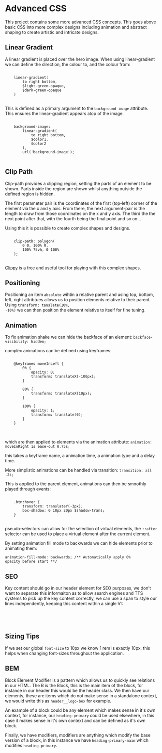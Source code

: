 # Advanced CSS

This project contains some more advanced CSS concepts. 
This goes above basic CSS into more complex designs
including animation and abstract shaping to create
artistic and intricate designs. 

## Linear Gradient

A linear gradient is placed over the hero image. When using linear-gradient
we can define the direction, the colour to, and the colour from:

<pre>
<code>
    linear-gradient(
        to right bottom, 
        $light-green-opaque, 
        $dark-green-opaque
    )
</code>
</pre>

This is defined as a primary argument to the <code>background-image</code> attribute. 
This ensures the linear-gradient appears atop of the image.

<pre>
<code>
    background-image: 
        linear-gradient(
            to right bottom, 
            $color1, 
            $color2
        ), 
        url('background-image');
</code>
</pre>

## Clip Path

Clip-path provides a clipping region, setting the parts of an element
to be shown. Parts inside the region are shown whilst anything outside
the defined region is hidden.

The first parameter pair is the coordinates of the first (top-left) corner of the element
via the x and y axis. From there, the next argument-pair is the length to draw from those
coordinates on the x and y axis. The third the the next point after that, with the fourth 
being the final point and so on...

Using this it is possible to create complex shapes and designs.

<pre>
<code>
    clip-path: polygon(
        0 0, 100% 0, 
        100% 75vh, 0 100%
    );
</code>
</pre>

 [Clippy](https://bennettfeely.com/clippy/) is a free and useful tool for playing with this complex shapes.

 ## Positioning

 Positioning an item <code>absolute</code> wihtin a relative parent and using top, bottom, left, right attribtues allows us to position elements relative to their parent. Using <code>transform: tanslate(10%, -10%)</code> we can then position the element relative to itself for fine tuning. 

 ## Animation

 To fix animation shake we can hide the backface of an element: <code>backface-visibility: hidden;</code>

 complex animations can be defined using keyframes:

 <pre>
<code>
    @keyframes moveInLeft {
        0% {
            opacity: 0;
            transform: translateX(-100px);
        }

        80% {
            transform: translateX(10px);
        }
        
        100% {
            opacity: 1;
            transform: translate(0);
        }
    }
</code>
 </pre>

 which are then applied to elements via the animation attribute: <code>animation: moveInRight 1s ease-out 0.75s;</code>

 this takes a keyframe name, a animation time, a animation type and a delay time.

 More simplistic animations can be handled via transition: <code>transition: all .2s;</code>

 This is applied to the parent element, animations can then be smoothly played through events:

<pre>
<code>
    .btn:hover {
        transform: translateY(-3px);
        box-shadow: 0 10px 20px $shadow-trans;
    }
</code>
</pre>


pseudo-selectors can allow for the selection of virtual elements, the <code>::after</code> selector can
be used to place a virtual element after the current element. 

By setting animation fill mode to backwards we can hide elements prior to animating them:

<code>animation-fill-mode: backwards; /** Automatically apply 0% opacity before start **/</code>

## SEO 

Key content should go in our header element for SEO purposes, we don't want to separate this informaiton
as to allow search engines and TTS systems to pick up the key content correctly, we can use a span to style 
our lines independently, keeping this content within a single h1:

<pre>
<code>
                <!-- <h1 class="heading-primary">
                    <span class="heading-primary-main">Outdoors</span>
                    <span class="heading-primary-sub">is where life happens</span>
                </h1> -->
</code>
</pre>

## Sizing Tips

If we set our global <code>font-size</code> to 10px we know 1 rem is exactly 10px, this helps when changing font-sizes throughout the application.

## BEM

Block Element Modifier is a pattern which allows us to quickly see relations in our HTML. The B is the Block, this is the main item of the block, for instance in our header this would be the header class. We then have our elements, these are items which do not make sense in a standalone context, we would write this as <code>header__logo-box</code> for example. 

An example of a block could be any element which makes sense in it's own context, for instance, our <code>heading-primary</code> could be used elsewhere, in this case it makes sense in it's own context and can be defined as it's own block.

Finally, we have modifiers, modifiers are anything which modify the base version of a block, in this instance we have <code>heading-primary-main</code> which modifies <code>heading-primary</code>.